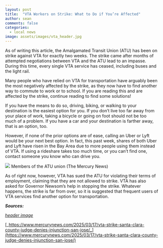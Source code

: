 ```yaml
---
layout: post
title:  "VTA Workers on Strike: What to Do if You’re Affected"
author: sean
comments: false
categories:
  - local news
image: assets/images/vta_header.jpg
---
```


As of writing this article, the Amalgamated Transit Union (ATU) has been on strike against VTA for exactly two weeks. The strike came after months of attempted negotiations between VTA and the ATU lead to an impasse. During this time, every single VTA service has ceased, including buses and the light rail.

Many people who have relied on VTA for transportation have arguably been the most negatively affected by the strike, as they now have to find another way to commute to work or to school. If you are reading this and are affected by the strike, continue reading to find some solutions!

If you have the means to do so, driving, biking, or walking to your destination is the easiest option for you. If you don’t live too far away from your place of work, taking a bicycle or going on foot should not be too much of a problem. If you have a car and your destination is farther away, that is an option, too.

However, if none of the prior options are of ease, calling an Uber or Lyft would be your next best option. In fact, this past week, shares of both Uber and Lyft have risen in the Bay Area due to more people using them instead of VTA. If using a rideshare takes too much time, or you can’t find one, contact someone you know who can drive you.

![](https://lh7-rt.googleusercontent.com/docsz/AD_4nXfP439TjMXTE64yZ20hMAoXQDg10tkqk16IPyNMbi8lz1odvLn-tEnPwkKRhVgwvNImFd36q9lfbAEk8mbJyQyF5RphHeQGy5sLbLFlrhNjbC8WFDsOepBkuqCowu_qXjobtwB8Rg?key=ukYMp0HGxjFUITW9qqnefaEk)
Members of the ATU union (The Mercury News)

As of right now, however, VTA has sued the ATU for violating their terms of employment, claiming that they are not allowed to strike. VTA has also asked for Governor Newsom’s help in stopping the strike. Whatever happens, the strike is far from over, so it is suggested that frequent users of VTA services find another option for transportation.

_**Sources:**_

[_header image_](https://www.flickr.com/photos/mliu92/46501350074/)

[_https://www.mercurynews.com/2025/03/17/vta-strike-santa-clara-county-judge-denies-injunction-san-jose/_](https://www.mercurynews.com/2025/03/17/vta-strike-santa-clara-county-judge-denies-injunction-san-jose/)